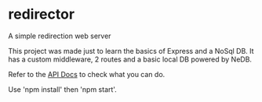 # redirector
A simple redirection web server

This project was made just to learn the basics of Express and a NoSql DB.
It has a custom middleware, 2 routes and a basic local DB powered by NeDB.

Refer to the [API Docs](https://github.com/jgleiser/redirector/blob/master/API%20Docs.txt) to check what you can do.

Use 'npm install' then 'npm start'.